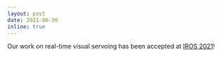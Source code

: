 ```yaml
---
layout: post
date: 2021-06-30
inline: true
---
```


Our work on real-time visual servoing has been accepted at [IROS 2021](https://www.iros2021.org/)! 
